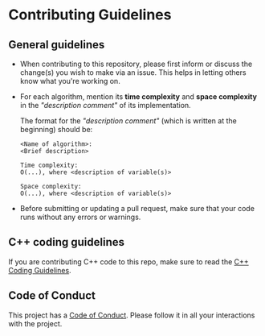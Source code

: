 # Contributing Guidelines

## General guidelines
- When contributing to this repository, please first inform or discuss the change(s) you wish to make via an issue. This helps in letting others know what you're working on.

- For each algorithm, mention its **time complexity** and **space complexity** in the _"description comment"_ of its implementation.

    The format for the _"description comment"_ (which is written at the beginning) should be:
    ```
    <Name of algorithm>:
    <Brief description>

    Time complexity:
    O(...), where <description of variable(s)>    

    Space complexity:
    O(...), where <description of variable(s)>
    ```

- Before submitting or updating a pull request, make sure that your code runs without any errors or warnings.

## C++ coding guidelines
If you are contributing C++ code to this repo, make sure to read the [C++ Coding Guidelines](C++_CODING_GUIDELINES.md).

## Code of Conduct
This project has a [Code of Conduct](CODE_OF_CONDUCT.md). Please follow it in all your interactions with the project.
